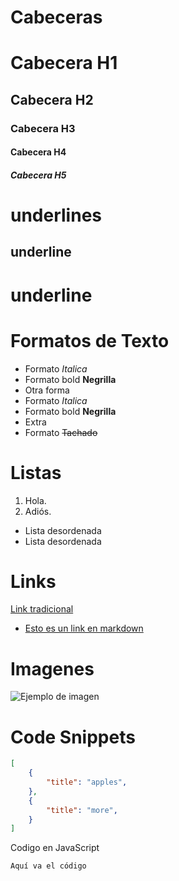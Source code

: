 # Cabeceras
# Cabecera H1
## Cabecera H2
### Cabecera H3
#### Cabecera H4
##### Cabecera H5 


# underlines
underline
---------
underline
=========



# Formatos de Texto
- Formato _Italica_ 
- Formato bold __Negrilla__
- Otra forma
- Formato *Italica* 
- Formato bold **Negrilla**
- Extra
- Formato ~~Tachado~~

# Listas
1. Hola.
2. Adiós.
- Lista desordenada
- Lista desordenada

# Links
<a href="google.com">Link tradicional</a>
- [Esto es un link en markdown](google.com)

# Imagenes
![Ejemplo de imagen](https://i.pinimg.com/originals/2c/b6/70/2cb670b6ddd8922a1c1b2fee4f6f758c.jpg)

# Code Snippets
```JSON
[
    {
        "title": "apples",
    },
    {
        "title": "more",
    }
]
```

Codigo en JavaScript
```JavaScript
Aquí va el código
```